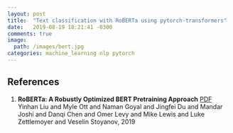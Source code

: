 ```yaml
---
layout: post
title:  "Text classification with RoBERTa using pytorch-transformers"
date:   2019-08-19 18:21:41 -0300
comments: true 
image:
  path: /images/bert.jpg
categories: machine_learning nlp pytorch
---
```








## References

1. **RoBERTa: A Robustly Optimized BERT Pretraining Approach** <a name="roberta">[PDF](https://arxiv.org/abs/1907.11692)</a><br>Yinhan Liu and Myle Ott and Naman Goyal and Jingfei Du and Mandar Joshi and Danqi Chen and Omer Levy and Mike Lewis and Luke Zettlemoyer and Veselin Stoyanov, 2019